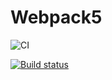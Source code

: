 # Webpack5

![CI](https://github.com/juliavolk96/sse-ws-hw-frontend/actions/workflows/web.yml/badge.svg)

[![Build status](https://ci.appveyor.com/api/projects/status/8f9ynmqdahtoeyhv?svg=true)](https://ci.appveyor.com/project/juliavolk96/sse-ws-hw-frontend)
